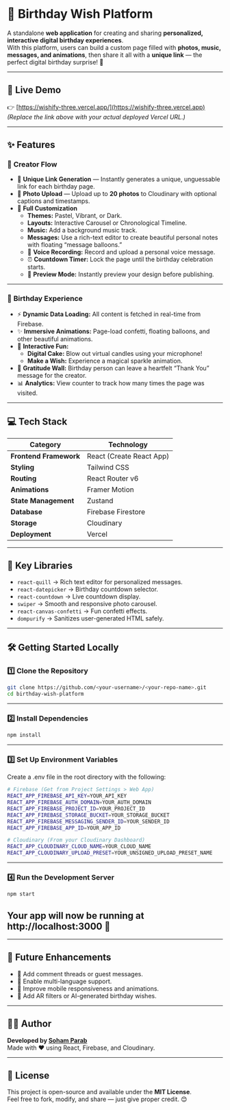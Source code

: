 # 🎂 Birthday Wish Platform

A standalone **web application** for creating and sharing **personalized, interactive digital birthday experiences**.  
With this platform, users can build a custom page filled with **photos, music, messages, and animations**, then share it all with a **unique link** — the perfect digital birthday surprise! 🎉  

---

## 🚀 Live Demo  
👉 [https://wishify-three.vercel.app/](https://wishify-three.vercel.app)  
*(Replace the link above with your actual deployed Vercel URL.)*

---

## ✨ Features  

### 🎨 **Creator Flow**
- 🔗 **Unique Link Generation** — Instantly generates a unique, unguessable link for each birthday page.  
- 📸 **Photo Upload** — Upload up to **20 photos** to Cloudinary with optional captions and timestamps.  
- 🧩 **Full Customization**  
  - **Themes:** Pastel, Vibrant, or Dark.  
  - **Layouts:** Interactive Carousel or Chronological Timeline.  
  - **Music:** Add a background music track.  
  - **Messages:** Use a rich-text editor to create beautiful personal notes with floating “message balloons.”  
  - 🎤 **Voice Recording:** Record and upload a personal voice message.  
  - ⏰ **Countdown Timer:** Lock the page until the birthday celebration starts.  
  - 👀 **Preview Mode:** Instantly preview your design before publishing.  

---

### 🎁 **Birthday Experience**
- ⚡ **Dynamic Data Loading:** All content is fetched in real-time from Firebase.  
- ✨ **Immersive Animations:** Page-load confetti, floating balloons, and other beautiful animations.  
- 🎂 **Interactive Fun:**  
  - **Digital Cake:** Blow out virtual candles using your microphone!  
  - **Make a Wish:** Experience a magical sparkle animation.  
- 💌 **Gratitude Wall:** Birthday person can leave a heartfelt “Thank You” message for the creator.  
- 📊 **Analytics:** View counter to track how many times the page was visited.  

---

## 💻 Tech Stack  

| Category | Technology |
|-----------|-------------|
| **Frontend Framework** | React (Create React App) |
| **Styling** | Tailwind CSS |
| **Routing** | React Router v6 |
| **Animations** | Framer Motion |
| **State Management** | Zustand |
| **Database** | Firebase Firestore |
| **Storage** | Cloudinary |
| **Deployment** | Vercel |

---

## 🧩 Key Libraries  
- `react-quill` → Rich text editor for personalized messages.  
- `react-datepicker` → Birthday countdown selector.  
- `react-countdown` → Live countdown display.  
- `swiper` → Smooth and responsive photo carousel.  
- `react-canvas-confetti` → Fun confetti effects.  
- `dompurify` → Sanitizes user-generated HTML safely.  

---

## 🛠️ Getting Started Locally  

### 1️⃣ **Clone the Repository**
```bash
git clone https://github.com/<your-username>/<your-repo-name>.git
cd birthday-wish-platform
```
---
### 2️⃣ **Install Dependencies**
```bash
npm install
```
---
### 3️⃣ **Set Up Environment Variables**
Create a .env file in the root directory with the following:
```bash
# Firebase (Get from Project Settings > Web App)
REACT_APP_FIREBASE_API_KEY=YOUR_API_KEY
REACT_APP_FIREBASE_AUTH_DOMAIN=YOUR_AUTH_DOMAIN
REACT_APP_FIREBASE_PROJECT_ID=YOUR_PROJECT_ID
REACT_APP_FIREBASE_STORAGE_BUCKET=YOUR_STORAGE_BUCKET
REACT_APP_FIREBASE_MESSAGING_SENDER_ID=YOUR_SENDER_ID
REACT_APP_FIREBASE_APP_ID=YOUR_APP_ID

# Cloudinary (From your Cloudinary Dashboard)
REACT_APP_CLOUDINARY_CLOUD_NAME=YOUR_CLOUD_NAME
REACT_APP_CLOUDINARY_UPLOAD_PRESET=YOUR_UNSIGNED_UPLOAD_PRESET_NAME
```
---
### 4️⃣ **Run the Development Server**
```bash
npm start
```
Your app will now be running at http://localhost:3000 🎉
---

---

## 🧠 Future Enhancements
- 💬 Add comment threads or guest messages.  
- 💝 Enable multi-language support.  
- 📱 Improve mobile responsiveness and animations.  
- 🕺 Add AR filters or AI-generated birthday wishes.  

---

## 👨‍💻 Author
**Developed by [Soham Parab](https://github.com/<soham4204>)**  
Made with ❤️ using React, Firebase, and Cloudinary.  

---

## 📜 License
This project is open-source and available under the **MIT License**.  
Feel free to fork, modify, and share — just give proper credit. 😊

